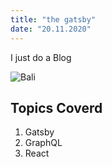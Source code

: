 ```yaml
---
title: "the gatsby"
date: "20.11.2020"
---
```


I just do a Blog

![Bali](./DSC_1401.jpg)

## Topics Coverd

1. Gatsby
2. GraphQL
3. React
